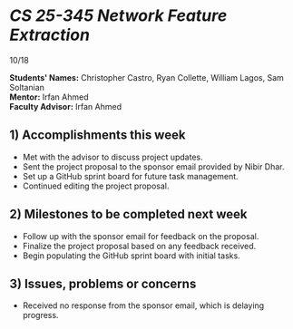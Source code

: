 # *CS 25-345 Network Feature Extraction*

10/18

**Students' Names:** Christopher Castro, Ryan Collette, William Lagos, Sam Soltanian  
**Mentor:** Irfan Ahmed  
**Faculty Advisor:** Irfan Ahmed  

## 1) Accomplishments this week ##
   - Met with the advisor to discuss project updates.  
   - Sent the project proposal to the sponsor email provided by Nibir Dhar.  
   - Set up a GitHub sprint board for future task management.  
   - Continued editing the project proposal.  

## 2) Milestones to be completed next week ##
   - Follow up with the sponsor email for feedback on the proposal.  
   - Finalize the project proposal based on any feedback received.  
   - Begin populating the GitHub sprint board with initial tasks.  

## 3) Issues, problems or concerns ##
   - Received no response from the sponsor email, which is delaying progress.  
